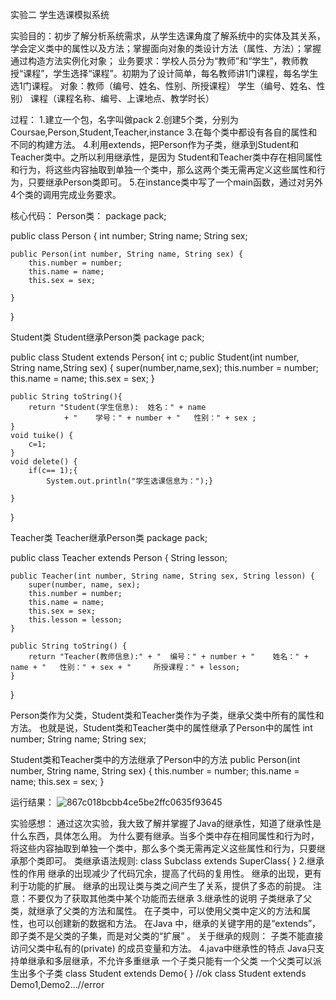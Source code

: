 实验二 学生选课模拟系统


实验目的：初步了解分析系统需求，从学生选课角度了解系统中的实体及其关系，学会定义类中的属性以及方法；掌握面向对象的类设计方法（属性、方法）；掌握通过构造方法实例化对象；
业务要求：学校人员分为“教师”和“学生”，教师教授“课程”，学生选择“课程”。初期为了设计简单，每名教师讲1门课程，每名学生选1门课程。
         对象：教师（编号、姓名、性别、所授课程）
         学生（编号、姓名、性别）
         课程（课程名称、编号、上课地点、教学时长）


过程：
1.建立一个包，名字叫做pack
2.创建5个类，分别为Coursae,Person,Student,Teacher,instance
3.在每个类中都设有各自的属性和不同的构建方法。
4.利用extends，把Person作为子类，继承到Student和Teacher类中。之所以利用继承性，是因为
Student和Teacher类中存在相同属性和行为，将这些内容抽取到单独一个类中，那么这两个类无需再定义这些属性和行为，只要继承Person类即可。
5.在instance类中写了一个main函数，通过对另外4个类的调用完成业务要求。


核心代码：
Person类：
package pack;

public class Person {
    int number;
    String name;
    String sex;

    public Person(int number, String name, String sex) {
        this.number = number;
        this.name = name;
        this.sex = sex;

    }
}

Student类
Student继承Person类
package pack;


public class Student extends Person{
    int c;
    public Student(int number, String name,String sex) {
        super(number,name,sex);
        this.number = number;
        this.name = name;
        this.sex = sex;
    }

    public String toString(){
        return "Student(学生信息):  姓名：" + name
                + "    学号：" + number + "   性别：" + sex ;
    }
    void tuike() {
        c=1;
    }
    void delete() {
        if(c== 1);{
            System.out.println("学生选课信息为：");}

    }
}

Teacher类
Teacher继承Person类
package pack;

public class Teacher extends Person {
    String lesson;

    public Teacher(int number, String name, String sex, String lesson) {
        super(number, name, sex);
        this.number = number;
        this.name = name;
        this.sex = sex;
        this.lesson = lesson;
    }

    public String toString() {
        return "Teacher(教师信息):" + "  编号：" + number + "    姓名：" + name + "   性别：" + sex + "     所授课程：" + lesson;
    }

}

Person类作为父类，Student类和Teacher类作为子类，继承父类中所有的属性和方法。
也就是说，Student类和Teacher类中的属性继承了Person中的属性
int number;
String name;
String sex;

Student类和Teacher类中的方法继承了Person中的方法
public Person(int number, String name, String sex) {
    this.number = number;
    this.name = name;
    this.sex = sex;
}


运行结果：
![867c018bcbb4ce5be2ffc0635f93645](https://github.com/yysn1/experiment_two/assets/124029692/85785633-10fe-4e9c-8d55-7258431c353a)


实验感想：
通过这次实验，我大致了解并掌握了Java的继承性，知道了继承性是什么东西，具体怎么用。
为什么要有继承。当多个类中存在相同属性和行为时，将这些内容抽取到单独一个类中，那么多个类无需再定义这些属性和行为，只要继承那个类即可。
类继承语法规则: class Subclass extends SuperClass{ }
2.继承性的作用 继承的出现减少了代码冗余，提高了代码的复用性。 继承的出现，更有利于功能的扩展。 继承的出现让类与类之间产生了关系，提供了多态的前提。
注意：不要仅为了获取其他类中某个功能而去继承
3.继承性的说明 子类继承了父类，就继承了父类的方法和属性。 在子类中，可以使用父类中定义的方法和属性，也可以创建新的数据和方法。 在Java 中，继承的关键字用的是“extends”，即子类不是父类的子集，而是对父类的“扩展” 。
关于继承的规则： 子类不能直接访问父类中私有的(private) 的成员变量和方法。
4.java中继承性的特点 Java只支持单继承和多层继承，不允许多重继承 一个子类只能有一个父类 一个父类可以派生出多个子类 class Student extends Demo{ } //ok class Student extends Demo1,Demo2…//error
